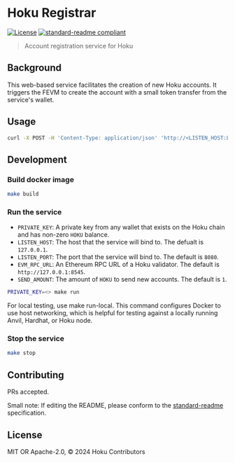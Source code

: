 # Hoku Registrar

[![License](https://img.shields.io/github/license/hokunet/registrar.svg)](./LICENSE)
[![standard-readme compliant](https://img.shields.io/badge/standard--readme-OK-green.svg)](https://github.com/RichardLitt/standard-readme)

> Account registration service for Hoku

## Background

This web-based service facilitates the creation of new Hoku accounts.
It triggers the FEVM to create the account with a small token transfer from the service's wallet.

## Usage

```sh
curl -X POST -H 'Content-Type: application/json' 'http://<LISTEN_HOST:LISTEN_HOST>/register' --data-raw '{"address":"0xfoobar"}'
```

## Development

### Build docker image

```sh
make build
```

### Run the service

- `PRIVATE_KEY`: A private key from any wallet that exists on the Hoku chain and has non-zero `HOKU` balance.
- `LISTEN_HOST`: The host that the service will bind to. The defualt is `127.0.0.1`.
- `LISTEN_PORT`: The port that the service will bind to. The default is `8080`.
- `EVM_RPC_URL`: An Ethereum RPC URL of a Hoku validator. The default is `http://127.0.0.1:8545`.
- `SEND_AMOUNT`: The amount of `HOKU` to send new accounts. The default is `1`.

```sh
PRIVATE_KEY=<> make run
```

For local testing, use make run-local.
This command configures Docker to use host networking,
which is helpful for testing against a locally running Anvil, Hardhat, or Hoku node.

### Stop the service

```sh
make stop
```

## Contributing

PRs accepted.

Small note: If editing the README, please conform to
the [standard-readme](https://github.com/RichardLitt/standard-readme) specification.

## License

MIT OR Apache-2.0, © 2024 Hoku Contributors
